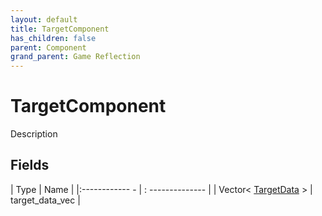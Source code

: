 ```yaml
---
layout: default
title: TargetComponent
has_children: false
parent: Component
grand_parent: Game Reflection
---
```

# TargetComponent
Description 

## Fields
| Type | Name |
|:------------ - | : -------------- |
| Vector< [TargetData](game-reflection/classes/target_data.md) > | target_data_vec |
